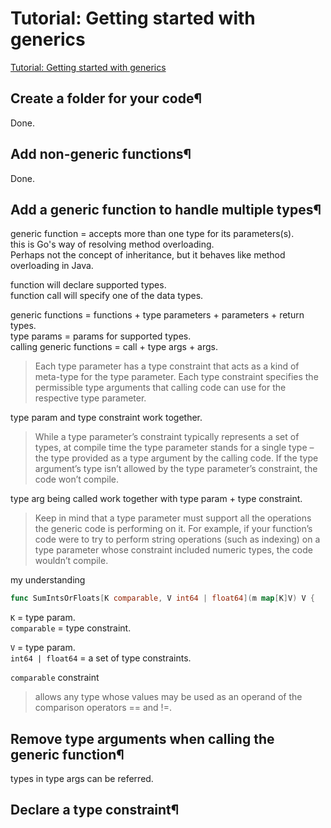 # Tutorial: Getting started with generics
[Tutorial: Getting started with generics](https://go.dev/doc/tutorial/generics)

## Create a folder for your code¶
Done.  

## Add non-generic functions¶
Done.  

## Add a generic function to handle multiple types¶
generic function = accepts more than one type for its parameters(s).  
this is Go's way of resolving method overloading.  
Perhaps not the concept of inheritance, but it behaves like method overloading in Java.  

function will declare supported types.  
function call will specify one of the data types.  

generic functions = functions + type parameters + parameters + return types.  
type params = params for supported types.  
calling generic functions = call + type args + args.  

> Each type parameter has a type constraint that acts as a kind of meta-type for the type parameter. 
> Each type constraint specifies the permissible type arguments that calling code can use for the respective type parameter.

type param and type constraint work together.  

> While a type parameter’s constraint typically represents a set of types, 
> at compile time the type parameter stands for a single type – 
> the type provided as a type argument by the calling code. 
> If the type argument’s type isn’t allowed by the type parameter’s constraint, 
> the code won’t compile.

type arg being called work together with type param + type constraint.  

> Keep in mind that a type parameter must support all the operations the generic code is performing on it. 
> For example, if your function’s code were to try to perform string operations (such as indexing) on a type parameter whose constraint included numeric types, 
> the code wouldn’t compile.

my understanding  
```go
func SumIntsOrFloats[K comparable, V int64 | float64](m map[K]V) V {
```

`K` = type param.  
`comparable` = type constraint.

`V` = type param.  
`int64 | float64`  = a set of type constraints.  

`comparable` constraint 
> allows any type whose values may be used as an operand of the comparison operators == and !=.  

## Remove type arguments when calling the generic function¶
types in type args can be referred.  

## Declare a type constraint¶
